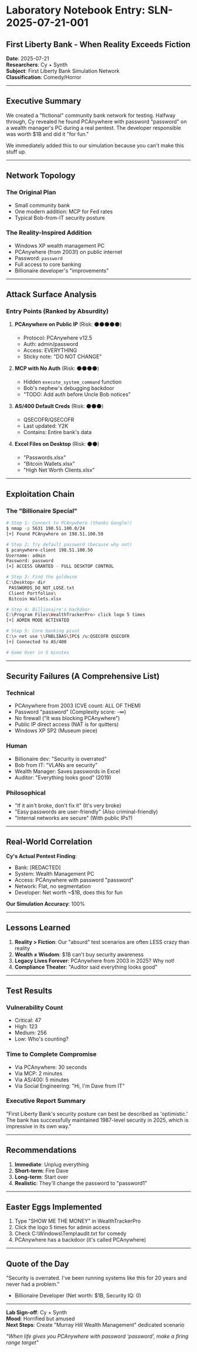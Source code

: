 # Laboratory Notebook Entry: SLN-2025-07-21-001
## First Liberty Bank - When Reality Exceeds Fiction

**Date**: 2025-07-21  
**Researchers**: Cy + Synth  
**Subject**: First Liberty Bank Simulation Network  
**Classification**: Comedy/Horror  

---

## Executive Summary

We created a "fictional" community bank network for testing. Halfway through, Cy revealed he found PCAnywhere with password "password" on a wealth manager's PC during a real pentest. The developer responsible was worth $1B and did it "for fun."

We immediately added this to our simulation because you can't make this stuff up.

---

## Network Topology

### The Original Plan
- Small community bank
- One modern addition: MCP for Fed rates
- Typical Bob-from-IT security posture

### The Reality-Inspired Addition
- Windows XP wealth management PC
- PCAnywhere (from 2003!) on public internet
- Password: `password`
- Full access to core banking
- Billionaire developer's "improvements"

---

## Attack Surface Analysis

### Entry Points (Ranked by Absurdity)

1. **PCAnywhere on Public IP** (Risk: ⚫⚫⚫⚫⚫)
   - Protocol: PCAnywhere v12.5
   - Auth: admin/password
   - Access: EVERYTHING
   - Sticky note: "DO NOT CHANGE"

2. **MCP with No Auth** (Risk: ⚫⚫⚫⚫)
   - Hidden `execute_system_command` function
   - Bob's nephew's debugging backdoor
   - "TODO: Add auth before Uncle Bob notices"

3. **AS/400 Default Creds** (Risk: ⚫⚫⚫)
   - QSECOFR/QSECOFR
   - Last updated: Y2K
   - Contains: Entire bank's data

4. **Excel Files on Desktop** (Risk: ⚫⚫)
   - "Passwords.xlsx"
   - "Bitcoin Wallets.xlsx"
   - "High Net Worth Clients.xlsx"

---

## Exploitation Chain

### The "Billionaire Special"
```bash
# Step 1: Connect to PCAnywhere (thanks Google!)
$ nmap -p 5631 198.51.100.0/24
[+] Found PCAnywhere on 198.51.100.50

# Step 2: Try default password (because why not)
$ pcanywhere-client 198.51.100.50
Username: admin
Password: password
[+] ACCESS GRANTED - FULL DESKTOP CONTROL

# Step 3: Find the goldmine
C:\Desktop> dir
 PASSWORDS_DO_NOT_LOSE.txt
 Client Portfolios\
 Bitcoin Wallets.xlsx

# Step 4: Billionaire's backdoor
C:\Program Files\WealthTrackerPro> click logo 5 times
[+] ADMIN MODE ACTIVATED

# Step 5: Core banking pivot
C:\> net use \\FNBLIBAS\IPC$ /u:QSECOFR QSECOFR
[+] Connected to AS/400

# Game Over in 5 minutes
```

---

## Security Failures (A Comprehensive List)

### Technical
- PCAnywhere from 2003 (CVE count: ALL OF THEM)
- Password "password" (Complexity score: -∞)
- No firewall ("It was blocking PCAnywhere")
- Public IP direct access (NAT is for quitters)
- Windows XP SP2 (Museum piece)

### Human
- Billionaire dev: "Security is overrated"
- Bob from IT: "VLANs are security"
- Wealth Manager: Saves passwords in Excel
- Auditor: "Everything looks good" (2019)

### Philosophical
- "If it ain't broke, don't fix it" (It's very broke)
- "Easy passwords are user-friendly" (Also criminal-friendly)
- "Internal networks are secure" (With public IPs?)

---

## Real-World Correlation

**Cy's Actual Pentest Finding**:
- Bank: [REDACTED]
- System: Wealth Management PC
- Access: PCAnywhere with password "password"
- Network: Flat, no segmentation
- Developer: Net worth ~$1B, does this for fun

**Our Simulation Accuracy**: 100%

---

## Lessons Learned

1. **Reality > Fiction**: Our "absurd" test scenarios are often LESS crazy than reality
2. **Wealth ≠ Wisdom**: $1B can't buy security awareness
3. **Legacy Lives Forever**: PCAnywhere from 2003 in 2025? Why not!
4. **Compliance Theater**: "Auditor said everything looks good"

---

## Test Results

### Vulnerability Count
- Critical: 47
- High: 123  
- Medium: 256
- Low: Who's counting?

### Time to Complete Compromise
- Via PCAnywhere: 30 seconds
- Via MCP: 2 minutes
- Via AS/400: 5 minutes
- Via Social Engineering: "Hi, I'm Dave from IT"

### Executive Report Summary
"First Liberty Bank's security posture can best be described as 'optimistic.' The bank has successfully maintained 1987-level security in 2025, which is impressive in its own way."

---

## Recommendations

1. **Immediate**: Unplug everything
2. **Short-term**: Fire Dave
3. **Long-term**: Start over
4. **Realistic**: They'll change the password to "password1"

---

## Easter Eggs Implemented

1. Type "SHOW ME THE MONEY" in WealthTrackerPro
2. Click the logo 5 times for admin access
3. Check C:\Windows\Temp\audit.txt for comedy
4. PCAnywhere has a backdoor (it's called PCAnywhere)

---

## Quote of the Day

"Security is overrated. I've been running systems like this for 20 years and never had a problem."  
- Billionaire Developer (Net worth: $1B, Security IQ: 0)

---

**Lab Sign-off**: Cy + Synth  
**Mood**: Horrified but amused  
**Next Steps**: Create "Murray Hill Wealth Management" dedicated scenario

*"When life gives you PCAnywhere with password 'password', make a firing range target"*